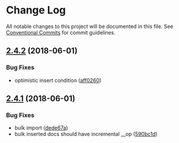 # Change Log

All notable changes to this project will be documented in this file.
See [Conventional Commits](https://conventionalcommits.org) for commit guidelines.

<a name="2.4.2"></a>
## [2.4.2](https://github.com/tungv/events/compare/@events/snapshot-mongo@2.4.1...@events/snapshot-mongo@2.4.2) (2018-06-01)


### Bug Fixes

* optimistic insert condition ([aff0260](https://github.com/tungv/events/commit/aff0260))




<a name="2.4.1"></a>
## [2.4.1](https://github.com/tungv/events/compare/@events/snapshot-mongo@2.4.0...@events/snapshot-mongo@2.4.1) (2018-06-01)


### Bug Fixes

* bulk import ([dede67a](https://github.com/tungv/events/commit/dede67a))
* bulk inserted docs should have incremental __op ([590bc1d](https://github.com/tungv/events/commit/590bc1d))
